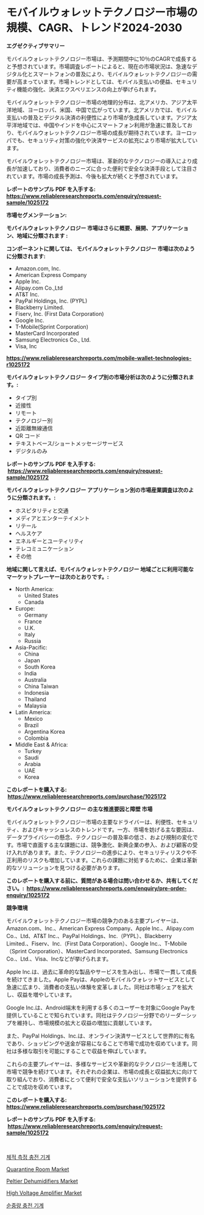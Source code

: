 <p><h1>モバイルウォレットテクノロジー市場の規模、CAGR、トレンド2024-2030</h1></p><p><strong>エグゼクティブサマリー</strong></p>
<p><p>モバイルウォレットテクノロジー市場は、予測期間中に10％のCAGRで成長すると予想されています。市場調査レポートによると、現在の市場状況は、急速なデジタル化とスマートフォンの普及により、モバイルウォレットテクノロジーの需要が高まっています。市場トレンドとしては、モバイル支払いの便益、セキュリティ機能の強化、決済エクスペリエンスの向上が挙げられます。</p><p>モバイルウォレットテクノロジー市場の地理的分布は、北アメリカ、アジア太平洋地域、ヨーロッパ、米国、中国で広がっています。北アメリカでは、モバイル支払いの普及とデジタル決済の利便性により市場が急成長しています。アジア太平洋地域では、中国やインドを中心にスマートフォン利用が急速に普及しており、モバイルウォレットテクノロジー市場の成長が期待されています。ヨーロッパでも、セキュリティ対策の強化や決済サービスの拡充により市場が拡大しています。</p><p>モバイルウォレットテクノロジー市場は、革新的なテクノロジーの導入により成長が加速しており、消費者のニーズに合った便利で安全な決済手段として注目されています。市場の成長予測は、今後も拡大が続くと予想されています。</p></p>
<p><strong>レポートのサンプル PDF を入手する: <a href="https://www.reliableresearchreports.com/enquiry/request-sample/1025172">https://www.reliableresearchreports.com/enquiry/request-sample/1025172</a></strong></p>
<p><strong>市場セグメンテーション:</strong></p>
<p><strong> モバイルウォレットテクノロジー 市場はさらに概要、展開、アプリケーション、地域に分類されます :</strong></p>
<p><strong>コンポーネントに関しては、 モバイルウォレットテクノロジー 市場は次のように分類されます: &nbsp;</strong></p>
<p><ul><li>Amazon.com, Inc.</li><li>American Express Company</li><li>Apple Inc.</li><li>Alipay.com Co.,Ltd</li><li>AT&T Inc.</li><li>PayPal Holdings, Inc. (PYPL)</li><li>Blackberry Limited.</li><li>Fiserv, Inc. (First Data Corporation)</li><li>Google Inc.</li><li>T-Mobile(Sprint Corporation)</li><li>MasterCard Incorporated</li><li>Samsung Electronics Co., Ltd.</li><li>Visa, Inc</li></ul></p>
<p><strong><a href="https://www.reliableresearchreports.com/mobile-wallet-technologies-r1025172">https://www.reliableresearchreports.com/mobile-wallet-technologies-r1025172</a></strong></p>
<p><strong> モバイルウォレットテクノロジー タイプ別の市場分析は次のように分類されます。:</strong></p>
<p><ul><li>タイプ別</li><li>近接性</li><li>リモート</li><li>テクノロジー別</li><li>近距離無線通信</li><li>QR コード</li><li>テキストベース/ショートメッセージサービス</li><li>デジタルのみ</li></ul></p>
<p><strong>レポートのサンプル PDF を入手する: &nbsp;<a href="https://www.reliableresearchreports.com/enquiry/request-sample/1025172">https://www.reliableresearchreports.com/enquiry/request-sample/1025172</a></strong></p>
<p><strong> モバイルウォレットテクノロジー アプリケーション別の市場産業調査は次のように分類されます。:</strong></p>
<p><ul><li>ホスピタリティと交通</li><li>メディアとエンターテイメント</li><li>リテール</li><li>ヘルスケア</li><li>エネルギーとユーティリティ</li><li>テレコミュニケーション</li><li>その他</li></ul></p>
<p><strong>地域に関して言えば、モバイルウォレットテクノロジー 地域ごとに利用可能なマーケットプレーヤーは次のとおりです。:</strong></p>
<p><ul>
    <li>
        North America:
        <ul>
            <li>United States</li>
            <li>Canada</li>
        </ul>
    </li>
    <li>
        Europe:
        <ul>
            <li>Germany</li>
            <li>France</li>
            <li>U.K.</li>
            <li>Italy</li>
            <li>Russia</li>
        </ul>
    </li>
    <li>
        Asia-Pacific:
        <ul>
            <li>China</li>
            <li>Japan</li>
            <li>South Korea</li>
            <li>India</li>
            <li>Australia</li>
            <li>China Taiwan</li>
            <li>Indonesia</li>
            <li>Thailand</li>
            <li>Malaysia</li>
        </ul>
    </li>
    <li>
        Latin America:
        <ul>
            <li>Mexico</li>
            <li>Brazil</li>
            <li>Argentina Korea</li>
            <li>Colombia</li>
        </ul>
    </li>
    <li>
        Middle East & Africa:
        <ul>
            <li>Turkey</li>
            <li>Saudi</li>
            <li>Arabia</li>
            <li>UAE</li>
            <li>Korea</li>
        </ul>
    </li>
    </ul></p>
<p><strong>このレポートを購入する: &nbsp;<a href="https://www.reliableresearchreports.com/purchase/1025172">https://www.reliableresearchreports.com/purchase/1025172</a></strong></p>
<p><strong>モバイルウォレットテクノロジー の主な推進要因と障壁 市場</strong></p>
<p><p>モバイルウォレットテクノロジー市場の主要なドライバーは、利便性、セキュリティ、およびキャッシュレスのトレンドです。一方、市場を妨げる主な要因は、データプライバシーの懸念、テクノロジーの普及率の低さ、および規制の変化です。市場で直面する主な課題には、競争激化、新興企業の参入、および顧客の受け入れがあります。また、テクノロジーの進歩により、セキュリティリスクや不正利用のリスクも増加しています。これらの課題に対処するために、企業は革新的なソリューションを見つける必要があります。</p></p>
<p><strong>このレポートを購入する前に、質問がある場合は問い合わせるか、共有してください。:&nbsp; <a href="https://www.reliableresearchreports.com/enquiry/pre-order-enquiry/1025172">https://www.reliableresearchreports.com/enquiry/pre-order-enquiry/1025172</a></strong></p>
<p><strong>競争環境</strong></p>
<p><p>モバイルウォレットテクノロジー市場の競争力のある主要プレイヤーは、Amazon.com、Inc.、American Express Company、Apple Inc.、Alipay.com Co.、Ltd、AT&T Inc.、PayPal Holdings、Inc.（PYPL）、Blackberry Limited.、Fiserv、Inc.（First Data Corporation）、Google Inc.、T-Mobile（Sprint Corporation）、MasterCard Incorporated、Samsung Electronics Co.、Ltd.、Visa、Incなどが挙げられます。</p><p>Apple Inc.は、過去に革命的な製品やサービスを生み出し、市場で一貫して成長を続けてきました。Apple Payは、Appleのモバイルウォレットサービスとして急速に広まり、消費者の支払い体験を変革しました。同社は市場シェアを拡大し、収益を増やしています。</p><p>Google Inc.は、Android端末を利用する多くのユーザーを対象にGoogle Payを提供していることで知られています。同社はテクノロジー分野でのリーダーシップを維持し、市場規模の拡大と収益の増加に貢献しています。</p><p>また、PayPal Holdings、Inc.は、オンライン決済サービスとして世界的に有名であり、ショッピングや送金が容易になることで市場で成功を収めています。同社は多様な取引を可能にすることで収益を伸ばしています。</p><p>これらの主要プレイヤーは、多様なサービスや革新的なテクノロジーを活用して市場で競争を続けています。それぞれの企業は、市場の成長と収益拡大に向けて取り組んでおり、消費者にとって便利で安全な支払いソリューションを提供することで成功を収めています。</p></p>
<p><strong>このレポートを購入する: &nbsp; <a href="https://www.reliableresearchreports.com/purchase/1025172">https://www.reliableresearchreports.com/purchase/1025172</a></strong></p>
<p><strong>レポートのサンプル PDF を入手する: &nbsp;<a href="https://www.reliableresearchreports.com/enquiry/request-sample/1025172">https://www.reliableresearchreports.com/enquiry/request-sample/1025172</a></strong><strong></strong></p>
<p>&nbsp;</p>
<p><p><a href="https://github.com/vs019sa3m8x/Market-Research-Report-List-1/blob/main/596096121691.md">체적 측정 충전 기계</a></p><p><a href="https://github.com/gulaimolin/Market-Research-Report-List-4/blob/main/quarantine-room-market.md">Quarantine Room Market</a></p><p><a href="https://view.publitas.com/reportprime-1/peltier-dehumidifiers-market-the-key-to-successful-business-strategy-forecast-till-2031/">Peltier Dehumidifiers Market</a></p><p><a href="https://military-diascia-e68.notion.site/High-Voltage-Amplifier-Market-Insight-Market-Trends-Growth-Forecasted-from-2024-TO-2031-9d6323c7ae4d47f0b7e6f75887c84830">High Voltage Amplifier Market</a></p><p><a href="https://github.com/Madalyell456456/Market-Research-Report-List-1/blob/main/495220021692.md">순중량 충전 기계</a></p></p>